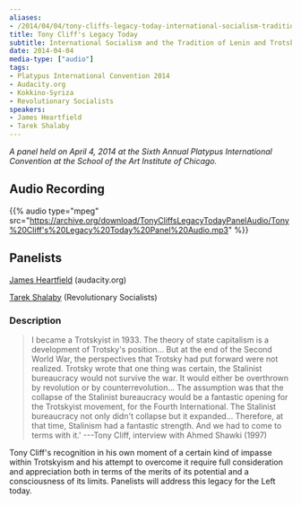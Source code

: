 ```yaml
---
aliases:
- /2014/04/04/tony-cliffs-legacy-today-international-socialism-tradition-lenin-trotsky
title: Tony Cliff's Legacy Today
subtitle: International Socialism and the Tradition of Lenin and Trotsky
date: 2014-04-04
media-type: ["audio"]
tags:
- Platypus International Convention 2014
- Audacity.org
- Kokkino-Syriza
- Revolutionary Socialists
speakers:
- James Heartfield
- Tarek Shalaby
---
```


_A panel held on April 4, 2014 at the Sixth Annual Platypus International Convention at the School of the Art Institute of Chicago._

## Audio Recording

{{% audio type="mpeg" src="https://archive.org/download/TonyCliffsLegacyTodayPanelAudio/Tony%20Cliff's%20Legacy%20Today%20Panel%20Audio.mp3" %}}

## Panelists

[James Heartfield](/speakers/james-heartfield) (audacity.org)

[Tarek Shalaby](/speakers/tarek-shalaby/) (Revolutionary Socialists)

### Description

>I became a Trotskyist in 1933. The theory of state capitalism is a development of Trotsky's position... But at the end of the Second World War, the perspectives that Trotsky had put forward were not realized. Trotsky wrote that one thing was certain, the Stalinist bureaucracy would not survive the war. It would either be overthrown by revolution or by counterrevolution... The assumption was that the collapse of the Stalinist bureaucracy would be a fantastic opening for the Trotskyist movement, for the Fourth International. The Stalinist bureaucracy not only didn't collapse but it expanded... Therefore, at that time, Stalinism had a fantastic strength. And we had to come to terms with it.'
---Tony Cliff, interview with Ahmed Shawki (1997)

Tony Cliff's recognition in his own moment of a certain kind of impasse within Trotskyism and his attempt to overcome it require full consideration and appreciation both in terms of the merits of its potential and a consciousness of its limits. Panelists will address this legacy for the Left today.
